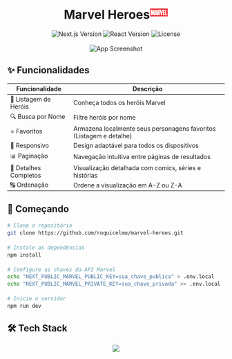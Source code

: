 # <div align="center">Marvel Heroes<img src="https://raw.githubusercontent.com/roquicelmo/marvel-heroes/main/public/marvel_logo.png" height="30"></div>

<div align="center">
  <img src="https://img.shields.io/badge/Next.js-13+-black?logo=next.js" height="32" alt="Next.js Version">
  <img src="https://img.shields.io/badge/React-18-blue?logo=react" height="32" alt="React Version">
  <img src="https://img.shields.io/badge/License-MIT-green" height="32" alt="License">
</div>

<br>

<div align="center">
  <img src="https://raw.githubusercontent.com/roquicelmo/marvel-heroes-explorer/main/public/screenshot.png" width="800" alt="App Screenshot">
</div>

## ✨ Funcionalidades

| Funcionalidade       | Descrição                                                                 |
|----------------------|---------------------------------------------------------------------------|
| 📜 Listagem de Heróis| Conheça todos os heróis Marvel
| 🔍 Busca por Nome    | Filtre heróis por nome                                                   |
| ⭐ Favoritos         | Armazena localmente seus personagens favoritos (Listagem e detalhe)      |
| 📱 Responsivo        | Design adaptável para todos os dispositivos                              |
| 📊 Paginação         | Navegação intuitiva entre páginas de resultados                          |
| 🎨 Detalhes Completos| Visualização detalhada com comics, séries e histórias                    |
| 🔠 Ordenação         | Ordene a visualização em A-Z ou Z-A

## 🚀 Começando

```bash
# Clone o repositório
git clone https://github.com/roquicelmo/marvel-heroes.git

# Instale as dependências
npm install

# Configure as chaves da API Marvel
echo "NEXT_PUBLIC_MARVEL_PUBLIC_KEY=sua_chave_publica" > .env.local
echo "NEXT_PUBLIC_MARVEL_PRIVATE_KEY=sua_chave_privada" >> .env.local

# Inicie o servidor
npm run dev
```

## 🛠 Tech Stack
<div align="center"> <img src="https://skillicons.dev/icons?i=nextjs,react,tailwind,vercel,jest,git,github" /> </div>
